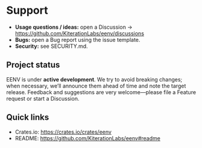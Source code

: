 # Support

- **Usage questions / ideas:** open a Discussion → https://github.com/KiterationLabs/eenv/discussions
- **Bugs:** open a Bug report using the issue template.
- **Security:** see SECURITY.md.

## Project status

EENV is under **active development**. We try to avoid breaking changes; when necessary, we’ll announce them ahead of time and note the target release. Feedback and suggestions are very welcome—please file a Feature request or start a Discussion.

## Quick links

- Crates.io: https://crates.io/crates/eenv
- README: https://github.com/KiterationLabs/eenv#readme
